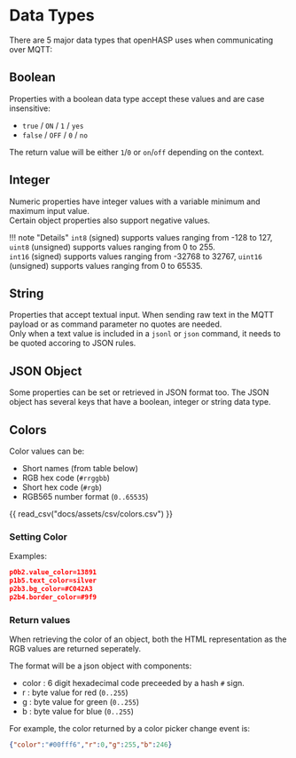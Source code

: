 # Data Types

There are 5 major data types that openHASP uses when communicating over MQTT:

## Boolean
Properties with a boolean data type accept these values and are case insensitive:

- `true` / `ON` / `1` / `yes`
- `false` / `OFF` / `0` / `no`

The return value will be either `1`/`0` or `on`/`off` depending on the context.

## Integer
Numeric properties have integer values with a variable minimum and maximum input value.     
Certain object properties also support negative values.

!!! note "Details"
    `int8` (signed) supports values ranging from -128 to 127, `uint8` (unsigned) supports values ranging from 0 to 255.    
    `int16` (signed) supports values ranging from -32768 to 32767, `uint16` (unsigned) supports values ranging from 0 to 65535.


## String
Properties that accept textual input. When sending raw text in the MQTT payload or as command parameter no quotes are needed.    
Only when a text value is included in a `jsonl` or `json` command, it needs to be quoted accoring to JSON rules.

## JSON Object
Some properties can be set or retrieved in JSON format too. The JSON object has several keys that have a boolean, integer or string data type.

## Colors
Color values can be:

- Short names (from table below)
- RGB hex code (`#rrggbb`)
- Short hex code (`#rgb`)
- RGB565 number format (`0..65535`)

{{ read_csv("docs/assets/csv/colors.csv") }}

### Setting Color

Examples:
```json
p0b2.value_color=13891
p1b5.text_color=silver
p2b3.bg_color=#C042A3
p2b4.border_color=#9f9
```

### Return values

When retrieving the color of an object, both the HTML representation as the RGB values are returned seperately.

The format will be a json object with components:

- color : 6 digit hexadecimal code preceeded by a hash `#` sign.
- r : byte value for red (`0..255`)
- g : byte value for green (`0..255`)
- b : byte value for blue (`0..255`)

For example, the color returned by a color picker change event is:
```json
{"color":"#00fff6","r":0,"g":255,"b":246}
```
